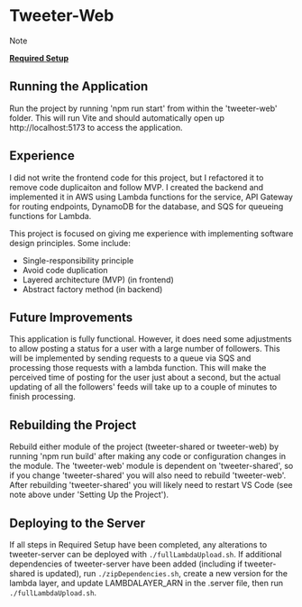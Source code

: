 # Tweeter-Web

> [!NOTE]
> **[Required Setup](./SETUP.md)**

## Running the Application
Run the project by running 'npm run start' from within the 'tweeter-web' folder. This will run Vite and should automatically open up http://localhost:5173 to access the application.

## Experience
I did not write the frontend code for this project, but I refactored it to remove code duplicaiton and follow MVP. I created the backend and implemented it in AWS using Lambda functions for the service, API Gateway for routing endpoints, DynamoDB for the database, and SQS for queueing functions for Lambda.

This project is focused on giving me experience with implementing software design principles. Some include:
- Single-responsibility principle
- Avoid code duplication
- Layered architecture (MVP) (in frontend)
- Abstract factory method (in backend)

## Future Improvements
This application is fully functional. However, it does need some adjustments to allow posting a status for a user with a large number of followers. This will be implemented by sending requests to a queue via SQS and processing those requests with a lambda function. This will make the perceived time of posting for the user just about a second, but the actual updating of all the followers' feeds will take up to a couple of minutes to finish processing.

## Rebuilding the Project
Rebuild either module of the project (tweeter-shared or tweeter-web) by running 'npm run build' after making any code or configuration changes in the module. The 'tweeter-web' module is dependent on 'tweeter-shared', so if you change 'tweeter-shared' you will also need to rebuild 'tweeter-web'. After rebuilding 'tweeter-shared' you will likely need to restart VS Code (see note above under 'Setting Up the Project').

## Deploying to the Server
If all steps in Required Setup have been completed, any alterations to tweeter-server can be deployed with `./fullLambdaUpload.sh`. If additional dependencies of tweeter-server have been added (including if tweeter-shared is updated), run `./zipDependencies.sh`, create a new version for the lambda layer, and update LAMBDALAYER_ARN in the .server file, then run `./fullLambdaUpload.sh`.
